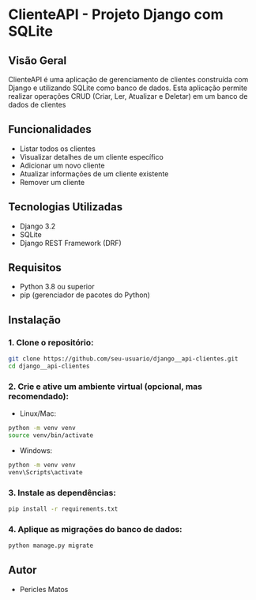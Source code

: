 # ClienteAPI - Projeto Django com SQLite

## Visão Geral

ClienteAPI é uma aplicação de gerenciamento de clientes construída com Django e utilizando SQLite como banco de dados. Esta aplicação permite realizar operações CRUD (Criar, Ler, Atualizar e Deletar) em um banco de dados de clientes

## Funcionalidades

- Listar todos os clientes
- Visualizar detalhes de um cliente específico
- Adicionar um novo cliente
- Atualizar informações de um cliente existente
- Remover um cliente

## Tecnologias Utilizadas
- Django 3.2
- SQLite
- Django REST Framework (DRF)

## Requisitos
- Python 3.8 ou superior
- pip (gerenciador de pacotes do Python)

## Instalação

### 1. Clone o repositório:

```bash
git clone https://github.com/seu-usuario/django__api-clientes.git
cd django__api-clientes
```

### 2. Crie e ative um ambiente virtual (opcional, mas recomendado):

- Linux/Mac:
  
```bash
python -m venv venv
source venv/bin/activate
```

- Windows:
  
```bash
python -m venv venv
venv\Scripts\activate
```

### 3. Instale as dependências:

```bash
pip install -r requirements.txt
```

### 4. Aplique as migrações do banco de dados:

```bash
python manage.py migrate
```

## Autor

- Pericles Matos
